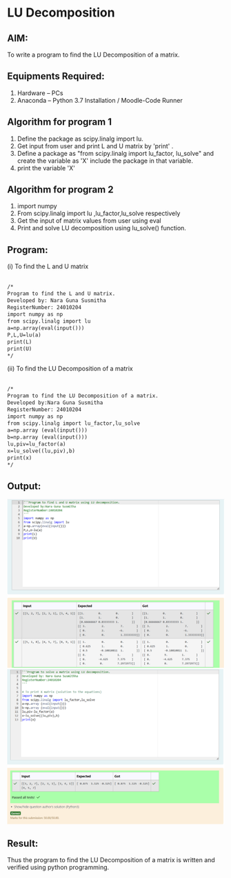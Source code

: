 # LU Decomposition 

## AIM:
To write a program to find the LU Decomposition of a matrix.

## Equipments Required:
1. Hardware – PCs
2. Anaconda – Python 3.7 Installation / Moodle-Code Runner

## Algorithm for program 1
1. Define the package as scipy.linalg import lu.
2. Get input from user and print L and U matrix by 'print' .
3. Define a package as "from scipy.linalg import lu_factor, lu_solve" and create the variable as 'X' include the package in that variable.
4. print the variable 'X'
## Algorithm for program 2
1. import numpy
2. From scipy.linalg import lu ,lu_factor,lu_solve respectively
3. Get the input of matrix values from user using eval
4. Print and solve LU decomposition using lu_solve() function.

## Program:
(i) To find the L and U matrix
```

/* 
Program to find the L and U matrix.
Developed by: Nara Guna Susmitha
RegisterNumber: 24010204
import numpy as np
from scipy.linalg import lu
a=np.array(eval(input()))
P,L,U=lu(a)
print(L)
print(U)
*/

```
(ii) To find the LU Decomposition of a matrix

```

/*
Program to find the LU Decomposition of a matrix.
Developed by:Nara Guna Susmitha 
RegisterNumber: 24010204
import numpy as np
from scipy.linalg import lu_factor,lu_solve
a=np.array (eval(input()))
b=np.array (eval(input()))
lu,piv=lu_factor(a)
x=lu_solve((lu,piv),b)
print(x)
*/

```

## Output:
![output](<Screenshot 2024-12-01 212041.png>)
![output](<Screenshot 2024-12-01 212054.png>)

## Result:
Thus the program to find the LU Decomposition of a matrix is written and verified using python programming.


